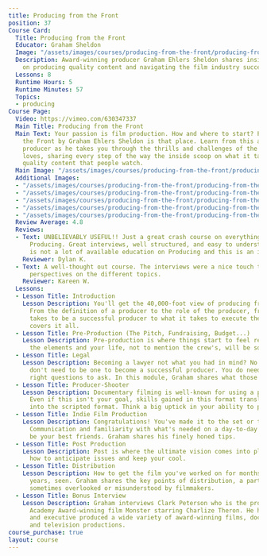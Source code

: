 ```yaml
---
title: Producing from the Front
position: 37
Course Card:
  Title: Producing from the Front
  Educator: Graham Sheldon
  Image: "/assets/images/courses/producing-from-the-front/producing-from-the-front.jpg"
  Description: Award-winning producer Graham Ehlers Sheldon shares insider knowledge
    on producing quality content and navigating the film industry successfully.
  Lessons: 8
  Runtime Hours: 5
  Runtime Minutes: 57
  Topics:
  - producing
Course Page:
  Video: https://vimeo.com/630347337
  Main Title: Producing from the Front
  Main Text: Your passion is film production. How and where to start? Producing from
    the Front by Graham Ehlers Sheldon is that place. Learn from this award winning
    producer as he takes you through the thrills and challenges of the industry he
    loves, sharing every step of the way the inside scoop on what it takes to produce
    quality content that people watch.
  Main Image: "/assets/images/courses/producing-from-the-front/producing-from-the-front-1.jpg"
  Additional Images:
  - "/assets/images/courses/producing-from-the-front/producing-from-the-front-2.jpg"
  - "/assets/images/courses/producing-from-the-front/producing-from-the-front-3.jpg"
  - "/assets/images/courses/producing-from-the-front/producing-from-the-front-4.jpg"
  - "/assets/images/courses/producing-from-the-front/producing-from-the-front-5.jpg"
  - "/assets/images/courses/producing-from-the-front/producing-from-the-front-6.jpg"
  Review Average: 4.8
  Reviews:
  - Text: UNBELIEVABLY USEFUL!! Just a great crash course on everything about Film
      Producing. Great interviews, well structured, and easy to understand. There
      is not a lot of available education on Producing and this is an invaluable recourse!!
    Reviewer: Dylan K.
  - Text: A well-thought out course. The interviews were a nice touch to get various
      perspectives on the different topics.
    Reviewer: Kareen W.
  Lessons:
  - Lesson Title: Introduction
    Lesson Description: You'll get the 40,000-foot view of producing from this module.
      From the definition of a producer to the role of the producer, from what it
      takes to be a successful producer to what it takes to execute the vision, Graham
      covers it all.
  - Lesson Title: Pre-Production (The Pitch, Fundraising, Budget...)
    Lesson Description: Pre-production is where things start to feel real. Master
      the elements and your life, not to mention the crew's, will be so much easier.
  - Lesson Title: Legal
    Lesson Description: Becoming a lawyer not what you had in mind? No worries. You
      don't need to be one to become a successful producer. You do need to know the
      right questions to ask. In this module, Graham shares what those are.
  - Lesson Title: Producer-Shooter
    Lesson Description: Documentary filming is well-known for using a producer-shooter.
      Even if this isn't your goal, skills gained in this format translate very well
      into the scripted format. Think a big uptick in your ability to problem-solve.
  - Lesson Title: Indie Film Production
    Lesson Description: Congratulations! You've made it to the set or to the location.
      Communication and familiarity with what's needed on a day-to-day basis will
      be your best friends. Graham shares his finely honed tips.
  - Lesson Title: Post Production
    Lesson Description: Post is where the ultimate vision comes into place. Learn
      how to anticipate issues and keep your cool.
  - Lesson Title: Distribution
    Lesson Description: How to get the film you've worked on for months, maybe even
      years, seen. Graham shares the key points of distribution, a part of the industry
      sometimes overlooked or misunderstood by filmmakers.
  - Lesson Title: Bonus Interview
    Lesson Description: Graham interviews Clark Peterson who is the producer of the
      Academy Award-winning film Monster starring Charlize Theron. He has produced
      and executive produced a wide variety of award-winning films, documentaries,
      and television productions.
course_purchase: true
layout: course
---
```


